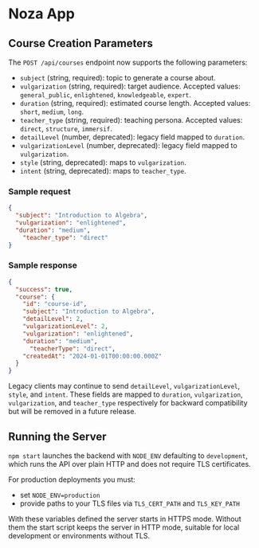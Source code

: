 # Noza App

## Course Creation Parameters

The `POST /api/courses` endpoint now supports the following parameters:

- `subject` (string, required): topic to generate a course about.
- `vulgarization` (string, required): target audience. Accepted values: `general_public`, `enlightened`, `knowledgeable`, `expert`.
- `duration` (string, required): estimated course length. Accepted values: `short`, `medium`, `long`.
- `teacher_type` (string, required): teaching persona. Accepted values: `direct`, `structure`, `immersif`.
- `detailLevel` (number, deprecated): legacy field mapped to `duration`.
- `vulgarizationLevel` (number, deprecated): legacy field mapped to `vulgarization`.
- `style` (string, deprecated): maps to `vulgarization`.
- `intent` (string, deprecated): maps to `teacher_type`.

### Sample request

```json
{
  "subject": "Introduction to Algebra",
  "vulgarization": "enlightened",
  "duration": "medium",
    "teacher_type": "direct"
}
```

### Sample response

```json
{
  "success": true,
  "course": {
    "id": "course-id",
    "subject": "Introduction to Algebra",
    "detailLevel": 2,
    "vulgarizationLevel": 2,
    "vulgarization": "enlightened",
    "duration": "medium",
      "teacherType": "direct",
    "createdAt": "2024-01-01T00:00:00.000Z"
  }
}
```

Legacy clients may continue to send `detailLevel`, `vulgarizationLevel`, `style`, and `intent`. These fields are mapped to `duration`, `vulgarization`, `vulgarization`, and `teacher_type` respectively for backward compatibility but will be removed in a future release.

## Running the Server

`npm start` launches the backend with `NODE_ENV` defaulting to `development`, which runs the API over plain HTTP and does not require TLS certificates.

For production deployments you must:

- set `NODE_ENV=production`
- provide paths to your TLS files via `TLS_CERT_PATH` and `TLS_KEY_PATH`

With these variables defined the server starts in HTTPS mode. Without them the start script keeps the server in HTTP mode, suitable for local development or environments without TLS.
